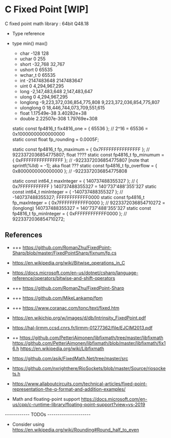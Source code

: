 
# C Fixed Point  [WIP]


C fixed point math library  : 64bit Q48.18 

* Type reference

 - type        min()                       max()
   - char        -128                        128
   - uchar       0                           255
   - short       -32,768                     32,767
   - ushort      0                           65535
   - wchar_t     0                           65535
   - int         -2147483648                 2147483647
   - uint        0                           4,294,967,295
   - long        -2,147,483,648              2,147,483,647
   - ulong       0                           4,294,967,295
   - longlong    -9,223,372,036,854,775,808  9,223,372,036,854,775,807
   - ulonglong   0                           18,446,744,073,709,551,615
   - float       1.17549e-38                 3.40282e+38
   - double      2.22507e-308                1.79769e+308

    static const fp4816_t fix4816_one   = { 65536 }; // 2^16 = 65536 = 0x10000000000000000    
    static const float fp_rounding      = 0.0005F;

    static const fp4816_t fp_maximum    = { 0x7FFFFFFFFFFFFFFF }; //  9223372036854775807; float ????
    static const fp4816_t fp_minumum    = { 0xFFFFFFFFFFFFFFFF }; //  -9223372036854775807 [note that sprintf(%lld) = -1];  aka float ???
    static const fp4816_t fp_overflow   = { 0x8000000000000000 }; // -9223372036854775808

    static const int64_t maxInteger     = { 140737488355327 };    //  { 0x7FFFFFFFFFFF }  140737488355327 = 140'737'488'355'327
    static const int64_t minInteger     = { -140737488355327 };   // -140737488355327;  FFFFFFFFFFFF0000
    static const fp4816_t fp_maxInteger = { 0x7FFFFFFFFFFF0000 }; //  9223372036854710272 = (longlong) 140737488355327 = 140'737'488'355'327
    static const fp4816_t fp_minInteger = { 0xFFFFFFFFFFFF0000 }; // 9223372036854710272; 


## References

 - +++ https://github.com/RomanZhu/FixedPoint-Sharp/blob/master/FixedPointSharp/fixnum/fp.cs

 - https://en.wikipedia.org/wiki/Bitwise_operations_in_C
 - https://docs.microsoft.com/en-us/dotnet/csharp/language-reference/operators/bitwise-and-shift-operators


 - +++ https://github.com/RomanZhu/FixedPoint-Sharp
 - +++ https://github.com/MikeLankamp/fpm

 - +++ https://www.coranac.com/tonc/text/fixed.htm
 - https://en.wikichip.org/w/images/d/db/Intrinsity_FixedPoint.pdf
 - https://hal-lirmm.ccsd.cnrs.fr/lirmm-01277362/file/EJCIM2013.pdf


 - ++ https://github.com/PetteriAimonen/libfixmath/tree/master/libfixmath 
    https://github.com/PetteriAimonen/libfixmath/blob/master/libfixmath/fix16.h
    https://en.wikipedia.org/wiki/Libfixmath


 - https://github.com/asik/FixedMath.Net/tree/master/src
 - https://github.com/nxrighthere/RioSockets/blob/master/Source/riosockets.h
 - https://www.allaboutcircuits.com/technical-articles/fixed-point-representation-the-q-format-and-addition-examples/

- Math and floating-point support
  https://docs.microsoft.com/en-us/cpp/c-runtime-library/floating-point-support?view=vs-2019



 ------------ TODOs ---------------------

 - Consider using  https://en.wikipedia.org/wiki/Rounding#Round_half_to_even


